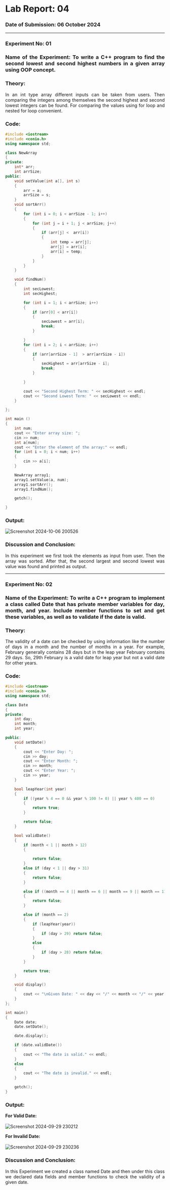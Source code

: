 # Lab Report: 04
### Date of Submission: 06 October 2024
____

### Experiment No: 01
<h3 align = "justify"> Name of the Experiment: To write a C++ program to find the second lowest and second highest numbers in a given array using OOP concept.</h3>

### Theory: 
<p align = "justify" >In an int type array different inputs can be taken from users. Then comparing the integers among themselves the second highest and second lowest integers can be found. For comparing the values using for loop and nested for loop convenient.</p>

### Code:
```cpp
#include <iostream>
#include <conio.h>
using namespace std;

class NewArray
{
private:
    int* arr;
    int arrSize;
public:
    void setValue(int a[], int s)
    {
        arr = a;
        arrSize = s;
    }
    void sortArr()
    {
        for (int i = 0; i < arrSize - 1; i++)
        {
            for (int j = i + 1; j < arrSize; j++)
            {
                if (arr[j] <  arr[i])
                {
                    int temp = arr[j];
                    arr[j] = arr[i];
                    arr[i] = temp;
                }
            }
        }
    }

    void findNum()
    {
        int secLowest;
        int secHighest;

        for (int i = 1; i < arrSize; i++)
        {
            if (arr[0] < arr[i])
            {
                secLowest = arr[i];
                break;
            }

        }
        for (int i = 2; i < arrSize; i++)
        {
            if (arr[arrSize - 1]  > arr[arrSize - i])
            {
                secHighest = arr[arrSize - i];
                break;
            }

        }

        cout << "Second Highest Term: " << secHighest << endl;
        cout << "Second Lowest Term: " << secLowest << endl;
    }

};

int main ()
{
    int num;
    cout << "Enter array size: ";
    cin >> num;
    int a[num];
    cout << "Enter the element of the array:" << endl;
    for (int i = 0; i < num; i++)
    {
        cin >> a[i];
    }

    NewArray array1;
    array1.setValue(a, num);
    array1.sortArr();
    array1.findNum();

    getch();

}

```

### Output:
![Screenshot 2024-10-06 200526](https://github.com/user-attachments/assets/10c6cee5-608c-45d7-8954-b5c16139aa6a)
### Discussion and Conclusion:
<p align = "justify" >In this experiment we first took the elements as input from user. Then the array was sorted. After that, the second largest and second lowest was value was found and printed as output.</p>

___

### Experiment No: 02
<h3 align = "justify"> Name of the Experiment: To write a C++ program to implement a class called Date that has private member variables for day, month, and year. Include member functions to set and get these variables, as well as to validate if the date is valid.</h3>

### Theory: 
<p align = "justify" >The validity of a date can be checked by using information like the number of days in a month and the number of months in a year. For example, February generally contains 28 days but in the leap year February contains 29 days. So, 29th February is a valid date for leap year but not a valid date for other years.</p>

### Code:
```cpp
#include <iostream>
#include <conio.h>
using namespace std;

class Date
{
private:
    int day;
    int month;
    int year;

public:
    void setDate()
    {
        cout << "Enter Day: ";
        cin >> day;
        cout << "Enter Month: ";
        cin >> month;
        cout << "Enter Year: ";
        cin >> year;
    }

    bool leapYear(int year)
    {
        if ((year % 4 == 0 && year % 100 != 0) || year % 400 == 0)
        {
            return true;
        }

        return false;
    }

    bool validDate()
    {
        if (month < 1 || month > 12)
        {

            return false;
        }
        else if (day < 1 || day > 31)
        {
            return false;
        }

        else if ((month == 4 || month == 6 || month == 9 || month == 11) && day > 30)
        {
            return false;
        }

        else if (month == 2)
        {
            if (leapYear(year))
            {
                if (day > 29) return false;
            }
            else
            {
                if (day > 28) return false;
            }
        }

        return true;
    }

    void display()
    {
        cout << "\nGiven Date: " << day << "/" << month << "/" << year << endl;
    }
};

int main()
{
    Date date;
    date.setDate();

    date.display();

    if (date.validDate())
    {
        cout << "The date is valid." << endl;
    }
    else
    {
        cout << "The date is invalid." << endl;
    }

    getch();
}

```

### Output:
**For Valid Date:** <br> <br>
![Screenshot 2024-09-29 230212](https://github.com/user-attachments/assets/6194a556-1e16-4ca1-bc6f-a0a2a073065a)

**For Invalid Date:** <br> <br>
![Screenshot 2024-09-29 230236](https://github.com/user-attachments/assets/25a5749f-b2e5-45d3-88a3-4bd78dac0bd6)

### Discussion and Conclusion:
<p align = "justify" >In this Experiment we created a class named Date and then under this class we declared data fields and member functions to check the validity of a given date.</p>


